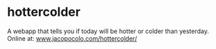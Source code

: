 hottercolder
============

A webapp that tells you if today will be hotter or colder than yesterday. Online at: www.jacopocolo.com/hottercolder/
